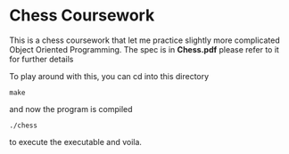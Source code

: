 # Chess Coursework

This is a chess coursework that let me practice slightly more complicated Object Oriented Programming. The spec is in **Chess.pdf** please refer to it for further details

To play around with this, you can cd into this directory
```
make
```
and now the program is compiled
```
./chess
```
to execute the executable and voila.
